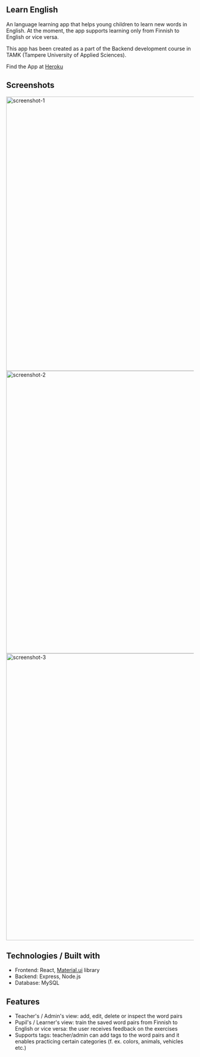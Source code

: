 ## Learn English

An language learning app that helps young children to learn new words in English.
At the moment, the app supports learning only from Finnish to English or vice versa.

This app has been created as a part of the Backend development course in TAMK (Tampere University of Applied Sciences).

Find the App at [Heroku](https://learn-english-fullstackproject.herokuapp.com/)

## Screenshots

<img width="734" alt="screenshot-1" src="https://user-images.githubusercontent.com/77788900/148819594-38bbd637-b6e0-48f5-87d4-0f8d98834b5b.png">  <img width="756" alt="screenshot-2" src="https://user-images.githubusercontent.com/77788900/148819609-7c44f22f-0092-465e-bf33-7094229da25a.png">
<img width="768" alt="screenshot-3" src="https://user-images.githubusercontent.com/77788900/148819633-f9194df5-e0ad-4410-b232-69a52e31a7ac.png">

## Technologies / Built with

- Frontend: React, [Material.ui](https://mui.com/) library
- Backend: Express, Node.js
- Database: MySQL

## Features

- Teacher's / Admin's view: add, edit, delete or inspect the word pairs
- Pupil's / Learner's view: train the saved word pairs from Finnish to English or vice versa: the user receives feedback on the exercises
- Supports tags: teacher/admin can add tags to the word pairs and it enables practicing certain categories (f. ex. colors, animals, vehicles etc.)

